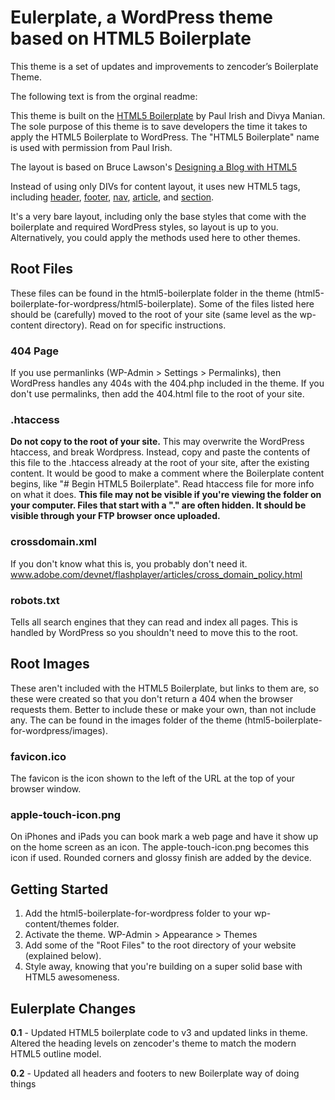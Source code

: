 Eulerplate, a WordPress theme based on HTML5 Boilerplate
========================================================

This theme is a set of updates and improvements to zencoder’s Boilerplate Theme.

The following text is from the orginal readme:

This theme is built on the [HTML5 Boilerplate](http://html5boilerplate.com/) by Paul Irish and Divya Manian. The sole purpose of this theme is to save developers the time it takes to apply the HTML5 Boilerplate to WordPress. The "HTML5 Boilerplate" name is used with permission from Paul Irish.

The layout is based on Bruce Lawson's [Designing a Blog with HTML5](http://html5doctor.com/designing-a-blog-with-html5/)

Instead of using only DIVs for content layout, it uses new HTML5 tags, including [header](http://html5doctor.com/the-header-element/), 
[footer](http://www.w3schools.com/html5/tag_footer.asp), 
[nav](http://www.w3schools.com/html5/tag_nav.asp), 
[article](http://www.w3schools.com/html5/tag_article.asp), 
and [section](http://html5doctor.com/the-section-element/).

It's a very bare layout, including only the base styles that come with the boilerplate and required WordPress styles, so layout is up to you. Alternatively, you could apply the methods used here to other themes.

Root Files
----------
These files can be found in the html5-boilerplate folder in the theme (html5-boilerplate-for-wordpress/html5-boilerplate). Some of the files listed here should be (carefully) moved to the root of your site (same level as the wp-content directory). Read on for specific instructions.

### 404 Page
If you use permanlinks (WP-Admin > Settings > Permalinks), then WordPress handles any 404s with the 404.php included in the theme. If you don't use permalinks, then add the 404.html file to the root of your site.

### .htaccess
**Do not copy to the root of your site.** This may overwrite the WordPress htaccess, and break Wordpress. Instead, copy and paste the contents of this file to the .htaccess already at the root of your site, after the existing content. It would be good to make a comment where the Boilerplate content begins, like "# Begin HTML5 Boilerplate". Read htaccess file for more info on what it does.
**This file may not be visible if you're viewing the folder on your computer. Files that start with a "." are often hidden. It should be visible through your FTP browser once uploaded.**

### crossdomain.xml
If you don't know what this is, you probably don't need it.
www.adobe.com/devnet/flashplayer/articles/cross_domain_policy.html

### robots.txt
Tells all search engines that they can read and index all pages. This is handled by WordPress so you shouldn't need to move this to the root.

Root Images
-----------
These aren't included with the HTML5 Boilerplate, but links to them are, so these were created so that you don't return a 404 when the browser requests them. Better to include these or make your own, than not include any. The can be found in the images folder of the theme (html5-boilerplate-for-wordpress/images).

### favicon.ico
The favicon is the icon shown to the left of the URL at the top of your browser window.

### apple-touch-icon.png
On iPhones and iPads you can book mark a web page and have it show up on the home screen as an icon. The apple-touch-icon.png becomes this icon if used. Rounded corners and glossy finish are added by the device.

Getting Started
---------------
1. Add the html5-boilerplate-for-wordpress folder to your wp-content/themes folder.
2. Activate the theme. WP-Admin > Appearance > Themes
3. Add some of the "Root Files" to the root directory of your website (explained below).
4. Style away, knowing that you're building on a super solid base with HTML5 awesomeness.

Eulerplate Changes
------------------
__0.1__ - Updated HTML5 boilerplate code to v3 and updated links in theme. Altered the heading levels on zencoder's theme to match the modern HTML5 outline model.

__0.2__ - Updated all headers and footers to new Boilerplate way of doing things
